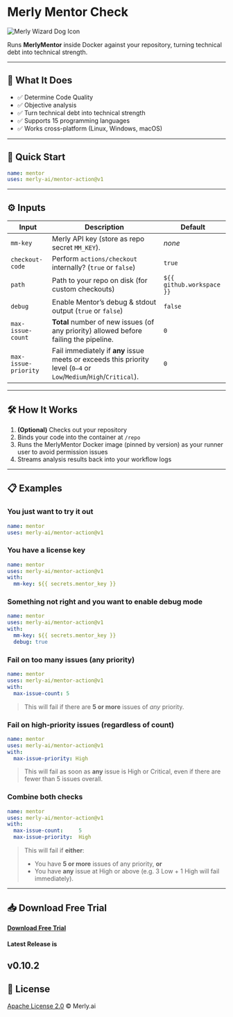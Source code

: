 # Merly Mentor Check

![Merly Wizard Dog Icon](https://cdn.prod.website-files.com/670eb2a8c376d5ee29ffbaa9/67313888472820398af63de2_merly%20icon.png)

Runs **MerlyMentor** inside Docker against your repository, turning technical debt into technical strength.

---

## 🔮 What It Does

- ✅ Determine Code Quality  
- ✅ Objective analysis  
- ✅ Turn technical debt into technical strength  
- ✅ Supports 15 programming languages  
- ✅ Works cross-platform (Linux, Windows, macOS)  

---

## 🚀 Quick Start

```yaml
name: mentor
uses: merly-ai/mentor-action@v1
```

---

## ⚙️ Inputs

| Input                 | Description                                                                                                              | Default                     |
| --------------------- | ------------------------------------------------------------------------------------------------------------------------ | --------------------------- |
| `mm-key`              | Merly API key (store as repo secret `MM_KEY`).                                                                           | _none_                      |
| `checkout-code`       | Perform `actions/checkout` internally? (`true` or `false`)                                                               | `true`                      |
| `path`                | Path to your repo on disk (for custom checkouts)                                                                         | `${{ github.workspace }}`   |
| `debug`               | Enable Mentor’s debug & stdout output (`true` or `false`)                                                                | `false`                     |
| `max-issue-count`     | **Total** number of new issues (of any priority) allowed before failing the pipeline.                                     | `0`                         |
| `max-issue-priority`  | Fail immediately if **any** issue meets or exceeds this priority level (`0–4` or `Low`/`Medium`/`High`/`Critical`).       | `0`                         |

---

## 🛠️ How It Works

1. **(Optional)** Checks out your repository  
2. Binds your code into the container at `/repo`  
3. Runs the MerlyMentor Docker image (pinned by version) as your runner user to avoid permission issues  
4. Streams analysis results back into your workflow logs  

---

## 📋 Examples

### You just want to try it out
```yaml
name: mentor
uses: merly-ai/mentor-action@v1
```

### You have a license key
```yaml
name: mentor
uses: merly-ai/mentor-action@v1
with:
  mm-key: ${{ secrets.mentor_key }}
```

### Something not right and you want to enable debug mode 
```yaml
name: mentor
uses: merly-ai/mentor-action@v1
with:
  mm-key: ${{ secrets.mentor_key }}
  debug: true
```

### Fail on too many issues (any priority)
```yaml
name: mentor
uses: merly-ai/mentor-action@v1
with:
  max-issue-count: 5
```
> This will fail if there are **5 or more** issues of _any_ priority.

### Fail on high‑priority issues (regardless of count)
```yaml
name: mentor
uses: merly-ai/mentor-action@v1
with:
  max-issue-priority: High
```
> This will fail as soon as **any** issue is High or Critical, even if there are fewer than 5 issues overall.

### Combine both checks
```yaml
name: mentor
uses: merly-ai/mentor-action@v1
with:
  max-issue-count:     5
  max-issue-priority:  High
```
> This will fail if **either**:
> - You have **5 or more** issues of any priority, **or**
> - You have **any** issue at High or above (e.g. 3 Low + 1 High will fail immediately).

---

## 📥 Download Free Trial

**[Download Free Trial](https://www.merly.ai/early-access)**

#### Latest Release is 
v0.10.2
---

## 📄 License

[Apache License 2.0](LICENSE) © Merly.ai
